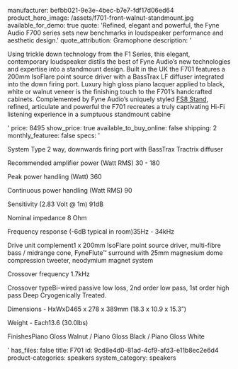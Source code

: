 manufacturer: befbb021-9e3e-4bec-b7e7-fdf17d06ed64
product_hero_image: /assets/f701-front-walnut-standmount.jpg
available_for_demo: true
quote: 'Refined, elegant and powerful, the Fyne Audio F700 series sets new benchmarks in loudspeaker performance and aesthetic design.'
quote_attribution: Gramophone
description: '<p>Using trickle down technology from the F1 Series, this elegant, contemporary loudspeaker distils the best of Fyne Audio’s new technologies and expertise into a standmount design. Built in the UK the F701 features a 200mm IsoFlare point source driver with a BassTrax LF diffuser integrated into the down firing port. Luxury high gloss piano lacquer applied to black, white or walnut veneer is the finishing touch to the F701’s handcrafted cabinets. Complemented by Fyne Audio’s uniquely styled&nbsp;<a href="https://www.fyneaudio.com/product/fs8-stand/">FS8 Stand</a>, refined, articulate and powerful the F701 recreates a truly captivating Hi-Fi listening experience in a sumptuous standmount cabine</p>'
price: 8495
show_price: true
available_to_buy_online: false
shipping: 2
monthly_featuree: false
specs: '<p>System Type 2 way, downwards firing port with BassTrax Tractrix diffuser</p><p>Recommended amplifier power (Watt RMS) 30 - 180</p><p>Peak power handling (Watt) 360</p><p>Continuous power handling (Watt RMS) 90</p><p>Sensitivity (2.83 Volt @ 1m) 91dB</p><p>Nominal impedance 8 Ohm</p><p>Frequency response (-6dB typical in room)35Hz - 34kHz</p><p>Drive unit complement1 x 200mm IsoFlare point source driver, multi-fibre bass / midrange cone, FyneFlute™ surround with 25mm magnesium dome compression tweeter, neodymium magnet system</p><p>Crossover frequency 1.7kHz</p><p>Crossover typeBi-wired passive low loss, 2nd order low pass, 1st order high pass Deep Cryogenically Treated.</p><p>Dimensions - HxWxD465 x 278 x 389mm (18.3 x 10.9 x 15.3”)</p><p>Weight - Each13.6 (30.0lbs)</p><p>FinishesPiano Gloss Walnut / Piano Gloss Black / Piano Gloss White</p>'
has_files: false
title: F701
id: 9cd8e4d0-81ad-4cf9-afd3-e11b8ec2e6d4
product-categories: speakers
system_category: speakers
